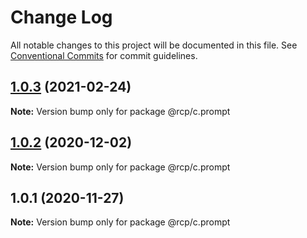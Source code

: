 # Change Log

All notable changes to this project will be documented in this file.
See [Conventional Commits](https://conventionalcommits.org) for commit guidelines.

<a name="1.0.3"></a>

## [1.0.3](https://github.com/imcuttle/rcp/compare/@rcp/c.prompt@1.0.2...@rcp/c.prompt@1.0.3) (2021-02-24)

**Note:** Version bump only for package @rcp/c.prompt

<a name="1.0.2"></a>

## [1.0.2](https://github.com/imcuttle/rcp/compare/@rcp/c.prompt@1.0.1...@rcp/c.prompt@1.0.2) (2020-12-02)

**Note:** Version bump only for package @rcp/c.prompt

<a name="1.0.1"></a>

## 1.0.1 (2020-11-27)

**Note:** Version bump only for package @rcp/c.prompt
